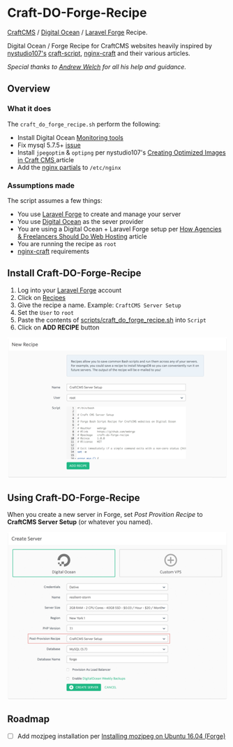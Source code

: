 # Craft-DO-Forge-Recipe

[CraftCMS](https://craftcms.com) / [Digital Ocean](https://digitalocean.com) / [Laravel Forge](http://forge.laravel.com) Recipe.

Digital Ocean / Forge Recipe for CraftCMS websites heavily inspired by [nystudio107's](https://nystudio107.com) [craft-script](https://github.com/nystudio107/craft-scripts), [nginx-craft](https://github.com/nystudio107/nginx-craft) and their various articles.

*Special thanks to [Andrew Welch](https://github.com/khalwat) for all his help and guidance.*

## Overview

### What it does

The `craft_do_forge_recipe.sh` perform the following:

- Install Digital Ocean [Monitoring tools](https://www.digitalocean.com/community/tutorials/how-to-install-and-use-the-digitalocean-agent-for-monitoring)
- Fix mysql 5.7.5+ [issue]( https://craftcms.stackexchange.com/questions/12084/getting-this-sql-error-group-by-incompatible-with-sql-mode-only-full-group-by/12106 )
- Install `jpegoptim` & `optipng` per nystudio107's [Creating Optimized Images in Craft CMS ](https://nystudio107.com/blog/creating-optimized-images-in-craft-cms) article
- Add the [nginx partials](https://github.com/nystudio107/nginx-craft/tree/master/nginx-partials) to `/etc/nginx`

### Assumptions made

The script assumes a few things:

- You use [Laravel Forge](http://forge.laravel.com) to create and manage your server
- You use [Digital Ocean](https://digitalocean.com) as the sever provider
- You are using a Digital Ocean + Laravel Forge setup per [How Agencies & Freelancers Should Do Web Hosting](https://nystudio107.com/blog/web-hosting-for-agencies-freelancers) article
- You are running the recipe as `root`
- [nginx-craft](https://github.com/nystudio107/nginx-craft#assumptions-made) requirements

## Install Craft-DO-Forge-Recipe

1. Log into your [Laravel Forge](https://forge.laravel.com/auth/login) account
2. Click on [Recipes](https://forge.laravel.com/recipes)
3. Give the recipe a name. Example: `CraftCMS Server Setup`
4. Set the `User` to `root`
5. Paste the contents of [scripts/craft_do_forge_recipe.sh](https://github.com/webrgp/craft-do-forge-recipe/blob/master/scripts/craft_do_forge_recipe.sh) into `Script`
6. Click on **ADD RECIPE** button

![Screenshot](resources/img/forge-recipe-form.png)

## Using Craft-DO-Forge-Recipe

When you create a new server in Forge, set *Post Provition Recipe* to **CraftCMS Server Setup** (or whatever you named).

![Screenshot](resources/img/forge-new-server.png)

## Roadmap

- [ ] Add mozjpeg installation per [Installing mozjpeg on Ubuntu 16.04 (Forge)](https://nystudio107.com/blog/installing-mozjpeg-on-ubuntu-16-04-forge)